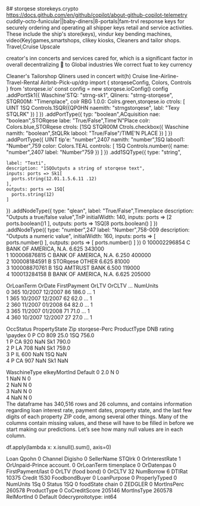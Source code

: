 8# storqese storekeys.crypto
https://docs.github.com/en/github/copilot/about-github-copilot-telemetry
cuddly-octo-funicular||baby-diners|8-portals|fam-trvl
response keys for securely ordering and operating all 
shipper keys 
retail and service activities. These include the ship's
 store(keys),
vindur key bending machines, video(Key)games,smartshops,
clikey kiosks, 
Cleaners and tailor shops. Travel,Cruise Upscale

creator's inn concerts and services cared for, 
which is a significant factor in overall decentralizing
🔑 to Global industries We correct fuat to key currency

Cleaner's Tailorshop Qliners used in concert wit(h)
Cruise line-Airline- Travel-Rental Airbnb-Pick-up/drp
import { storqeseConfig, Colors, Controls } from 'storqese.io'
const config = new storqese.ioConfig()
config
  .addPortSk1({
    Waschine'STQ: "strng-sk1",
    Qliners: "strng-storqese",
    STQR00M: "Timenplace",
    colr RBG 1.0.0: Colrs.green,storqese.io
    ctrols: [ UINT
     1SQ Controls.1SQR({QP0HN
        naemith: "strngstorqese",
        labl: "Texy STQLRK"
      })
    ]
  })
  .addPortType({
    typ: "boolean",ACquisition
    nae: "boolean",STORqese
    labe: "True/False",Time'N"Place
    colr: Colors.blue,STORqese
    ctrols: [1SQ STQR00M
      Ctrols.checkbox({ Waschine
        namith: "boolean",StQLRk
        labool: "True/False"/TIME'N PLACE
      })
    ]
  })
  .addPortType({ UINT
    tip'e: "number",2407
    namith: "number",1SQ
    labool1: "Number",759
    color: Colors.TEAL
    controls: [ 1SQ
      Controls.number({
        name: "number",2407
        label: "Number"759
      })
    ]
  })
  .add1SQType({
    type: "string",

    label: "Texti",
    description: "1SQOutputs a string of storqese text",
    inputs: ports => Sk1[
      ports.string(12.01.1.5.6.11 .12)
    ],
    outputs: ports => 1SQ[
      ports.string(12)
    ]
  })
  .addNodeType({
    type: "qlean",
    label: "True/False",Timenplace
    description: "Outputs a true/false value",TnP
    initialWidth: 140,
    inputs: ports => [2
      ports.boolean()1
    ],
    outputs: ports => 1SQ[8
      ports.boolean()
    ]
  })
  .addNodeType({
    type: "number",247
    label: "Number",758-009
    description: "Outputs a numeric value",
    initialWidth: 160,
    inputs: ports => [
      ports.number()
    ],
    outputs: ports => [
      ports.number()
    ]
  })
0  100002296854       C  BANK OF AMERICA, N.A.           6.625         343000   
1  100006876815       C  BANK OF AMERICA, N.A.           6.250         400000   
2  100008184591       B   STORqese       OTHER           6.625          81000   
3  100008870761       B 1SQ         AMTRUST BANK           6.500         119000   
4  100013284158       B  BANK OF AMERICA, N.A.           6.625         205000   

   OrLoanTerm   OrDate FirstPayment  OrLTV  OrCLTV       ...         NumUnits  \
0         365 10/2007      12/2007     86    186.0       ...                1   
1         365  10/2007      12/2007     62    62.0       ...                1   
2         360  11/2007      01/2008     64    82.0       ...                1   
3         365  11/2007      01/2008     71    71.0       ...                1   
4         360  10/2007      12/2007     27    27.0       ...                1   

   OccStatus  PropertyState  Zip storqese-Perc ProductType  DNB rating \paydex
0          P             CO  809        25.0         1SQ          756.0   
1          P             CA  920         NaN         Sk1          790.0   
2          P             LA  708         NaN         Sk1          759.0   
3          P             IL  600         NaN         1SQ            NaN   
4          P             CA  907         NaN         Sk1            NaN   

  WaschineType elkeyMortInd          Default
0         2.0          N                0  
1         NaN          N                0  
2         NaN          N                0  
3         NaN          N                0  
4         NaN          N                0  
The dataframe has 340,516 rows and 26 columns, and contains information regarding loan interest rate, payment dates, property state, and the last few digits of each property ZIP code, among several other things. Many of the columns contain missing values, and these will have to be filled in before we start making our predictions. Let’s see how many null values are in each column.

df.apply(lambda x: x.isnull().sum(), axis=0)

Loan Qpohn                0
Channel  Digisho          0
SellerName  STQlrk        0
OrInterestRate            1
OrUnpaid-Prince account.  0
OrLoanTerm  timenplace    0
OrDatenpas                0
FirstPayment/last         0
OrLTV   (food bond)       0
OrCLTV                32
NumBorrow              6
DTIRat             10375
Credit              1530
FoodbondBuyer          0
LoanPurpose            0
ProperlyTyped          0
NumUnits 1Sq           0
Status    1SQ          0
foodState chain        0
ZEDGLER                0
MortInsPerc       260578
ProductType            0
CoCreditScore     205146
MortInsType       260578
RelMortInd             0
Default                0decryproitotype: int64
